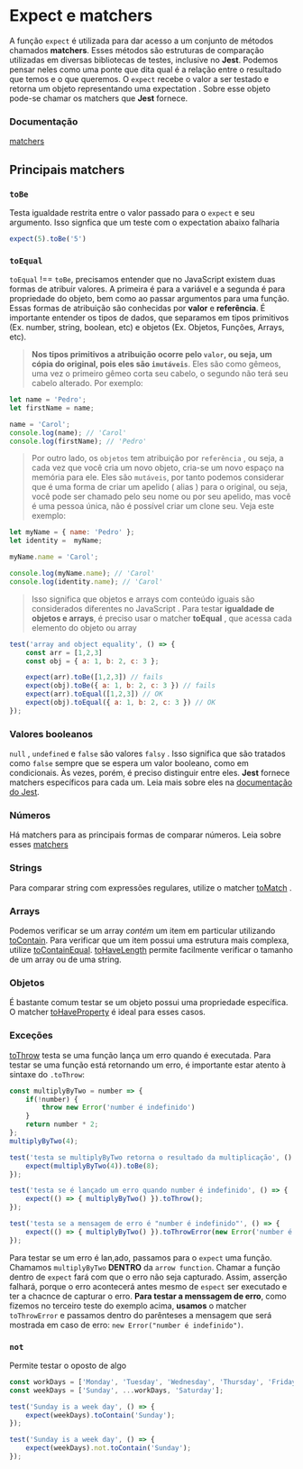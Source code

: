 # Expect e matchers

A função `expect` é utilizada para dar acesso a um conjunto de métodos chamados **matchers**. Esses métodos são estruturas de comparação utilizadas em diversas bibliotecas de testes, inclusive no **Jest**. Podemos pensar neles como uma ponte que dita qual é a relação entre o resultado que temos e o que queremos. O `expect` recebe o valor a ser testado e retorna um objeto representando uma expectation . Sobre esse objeto pode-se chamar os matchers que __Jest__ fornece.

### Documentação
[matchers](9https://jestjs.io/docs/expect)


## Principais matchers

### `toBe`
Testa igualdade restrita entre o valor passado para o `expect` e seu argumento. Isso signfica que um teste com o expectation abaixo falharia
```javascript
expect(5).toBe('5')
```

### `toEqual`
`toEqual` !== `toBe`, precisamos entender que no JavaScript existem duas formas de atribuir valores. 
A primeira é para a variável e a segunda é para propriedade do objeto, bem como ao passar argumentos para uma função. Essas formas de atribuição são conhecidas por **valor** e **referência**.
É importante entender os tipos de dados, que separamos em tipos primitivos (Ex. number, string, boolean, etc) e objetos (Ex. Objetos, Funções, Arrays, etc).
> **Nos tipos primitivos a atribuição ocorre pelo `valor`, ou seja, um cópia do original, pois eles são `imutáveis`**. Eles são como gêmeos, uma vez o primeiro gêmeo corta seu cabelo, o segundo não terá seu cabelo alterado. Por exemplo:
```javascript
let name = 'Pedro';
let firstName = name;

name = 'Carol';
console.log(name); // 'Carol'
console.log(firstName); // 'Pedro'
```


> Por outro lado, os `objetos` tem atribuição por `referência` , ou seja, a cada vez que você cria um novo objeto, cria-se um novo espaço na memória para ele. Eles são `mutáveis`, por tanto podemos considerar que é uma forma de criar um apelido ( alias ) para o original, ou seja, você pode ser chamado pelo seu nome ou por seu apelido, mas você é uma pessoa única, não é possível criar um clone seu. Veja este exemplo:
```javascript
let myName = { name: 'Pedro' };
let identity =  myName;

myName.name = 'Carol';

console.log(myName.name); // 'Carol'
console.log(identity.name); // 'Carol'
```

> Isso significa que objetos e arrays com conteúdo iguais são considerados diferentes no JavaScript . Para testar **igualdade de objetos e arrays**, é preciso usar o matcher **toEqual** , que acessa cada elemento do objeto ou array
```javascript
test('array and object equality', () => {
    const arr = [1,2,3]
    const obj = { a: 1, b: 2, c: 3 };

    expect(arr).toBe([1,2,3]) // fails
    expect(obj).toBe({ a: 1, b: 2, c: 3 }) // fails
    expect(arr).toEqual([1,2,3]) // OK
    expect(obj).toEqual({ a: 1, b: 2, c: 3 }) // OK
});
```

### Valores booleanos
`null` , `undefined` e `false` são valores `falsy` . Isso significa que são tratados como `false` sempre que se espera um valor booleano, como em condicionais. Às vezes, porém, é preciso distinguir entre eles. **Jest** fornece matchers específicos para cada um. Leia mais sobre eles na [documentação do Jest](https://jestjs.io/docs/using-matchers#truthiness).


### Números
Há matchers para as principais formas de comparar números. Leia sobre esses [matchers](https://jestjs.io/pt-BR/docs/using-matchers#n%C3%BAmeros)


### Strings
Para comparar string com expressões regulares, utilize o matcher [toMatch](https://jestjs.io/pt-BR/docs/expect#tomatchregexporstring) .


### Arrays
Podemos verificar se um array _contém_ um item em particular utilizando [toContain](https://jestjs.io/pt-BR/docs/expect#tocontainitem). Para verificar que um item possui uma estrutura mais complexa, utilize [toContainEqual](https://jestjs.io/pt-BR/docs/expect#tocontainequalitem). [toHaveLength](https://jestjs.io/pt-BR/docs/expect#tohavelengthnumber) permite facilmente verificar o tamanho de um array ou de uma string.


### Objetos
É bastante comum testar se um objeto possui uma propriedade específica. O matcher [toHaveProperty](https://jestjs.io/pt-BR/docs/expect#tohavepropertykeypath-value) é ideal para esses casos.


### Exceções
[toThrow](https://jestjs.io/pt-BR/docs/expect#tothrowerror) testa se uma função lança um erro quando é executada. Para testar se uma função está retornando um erro, é importante estar atento à sintaxe do `.toThrow`:
```javascript
const multiplyByTwo = number => {
    if(!number) {
        throw new Error('number é indefinido')
    }
    return number * 2;
};
multiplyByTwo(4);

test('testa se multiplyByTwo retorna o resultado da multiplicação', () => {
    expect(multiplyByTwo(4)).toBe(8);
});

test('testa se é lançado um erro quando number é indefinido', () => {
    expect(() => { multiplyByTwo() }).toThrow();
});

test('testa se a mensagem de erro é "number é indefinido"', () => {
    expect(() => { multiplyByTwo() }).toThrowError(new Error('number é indefinido'));
});
```

Para testar se um erro é lan,ado, passamos para o `expect` uma função. Chamamos `multiplyByTwo` **DENTRO** da `arrow function`. 
Chamar a função dentro de `expect` fará com que o erro não seja capturado. Assim, asserção falhará, porque o erro acontecerá antes mesmo de `espect` ser executado e ter a chacnce de capturar o erro.
**Para testar a menssagem de erro**, como fizemos no terceiro teste do exemplo acima, **usamos** o matcher `toThrowError` e passamos dentro do parênteses a mensagem que será mostrada em caso de erro: `new Error("number é indefinido")`.


### `not`
Permite testar o oposto de algo
```javascript
const workDays = ['Monday', 'Tuesday', 'Wednesday', 'Thursday', 'Friday'];
const weekDays = ['Sunday', ...workDays, 'Saturday'];

test('Sunday is a week day', () => {
    expect(weekDays).toContain('Sunday');
});

test('Sunday is a week day', () => {
    expect(weekDays).not.toContain('Sunday');
});
```


